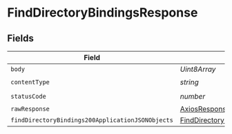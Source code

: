 # FindDirectoryBindingsResponse


## Fields

| Field                                                                                                           | Type                                                                                                            | Required                                                                                                        | Description                                                                                                     |
| --------------------------------------------------------------------------------------------------------------- | --------------------------------------------------------------------------------------------------------------- | --------------------------------------------------------------------------------------------------------------- | --------------------------------------------------------------------------------------------------------------- |
| `body`                                                                                                          | *Uint8Array*                                                                                                    | :heavy_minus_sign:                                                                                              | N/A                                                                                                             |
| `contentType`                                                                                                   | *string*                                                                                                        | :heavy_check_mark:                                                                                              | N/A                                                                                                             |
| `statusCode`                                                                                                    | *number*                                                                                                        | :heavy_check_mark:                                                                                              | N/A                                                                                                             |
| `rawResponse`                                                                                                   | [AxiosResponse>](https://axios-http.com/docs/res_schema)                                                        | :heavy_minus_sign:                                                                                              | N/A                                                                                                             |
| `findDirectoryBindings200ApplicationJSONObjects`                                                                | [FindDirectoryBindings200ApplicationJSON](../../models/operations/finddirectorybindings200applicationjson.md)[] | :heavy_minus_sign:                                                                                              | OK                                                                                                              |